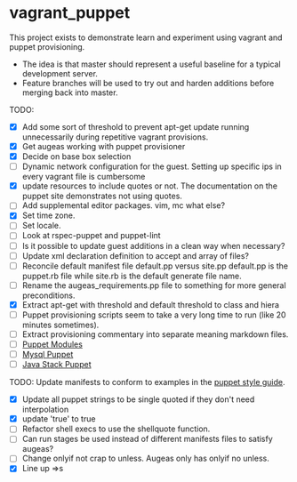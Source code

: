 vagrant_puppet
=====================

This project exists to demonstrate learn and experiment using vagrant and puppet provisioning.

- The idea is that master should represent a useful baseline for a typical development server.
- Feature branches will be used to try out and harden additions before merging back into master.

TODO:
- [x] Add some sort of threshold to prevent apt-get update running unnecessarily during repetitive vagrant provisions.
- [x] Get augeas working with puppet provisioner
- [x] Decide on base box selection
- [ ] Dynamic network configuration for the guest. Setting up specific ips in every vagrant file is cumbersome
- [x] update resources to include quotes or not. The documentation on the puppet site demonstrates not using quotes.
- [ ] Add supplemental editor packages. vim, mc what else?
- [x] Set time zone.
- [ ] Set locale.
- [ ] Look at rspec-puppet and puppet-lint
- [ ] Is it possible to update guest additions in a clean way when necessary?
- [ ] Update xml declaration definition to accept and array of files?
- [ ] Reconcile default manifest file default.pp versus site.pp default.pp is the puppet.rb file while site.rb is the default generate file name.
- [ ] Rename the augeas_requirements.pp file to something for more general preconditions.
- [x] Extract apt-get with threshold and default threshold to class and hiera
- [ ] Puppet provisioning scripts seem to take a very long time to run (like 20 minutes sometimes).
- [ ] Extract provisioning commentary into separate meaning markdown files.
- [ ] [Puppet Modules](docs/PuppetModules.md)
- [ ] [Mysql Puppet](docs/MySQLPuppet.md)
- [ ] [Java Stack Puppet](docs/JavaStackPuppet.md)

TODO: Update manifests to conform to examples in the [puppet style guide](http://docs.puppetlabs.com/guides/style_guide.html).
- [x] Update all puppet strings to be single quoted if they don't need interpolation
- [x] update 'true' to true
- [ ] Refactor shell execs to use the shellquote function.
- [ ] Can run stages be used instead of different manifests files to satisfy augeas?
- [ ] Change onlyif not crap to unless. Augeas only has onlyif no unless.
- [x] Line up =>s